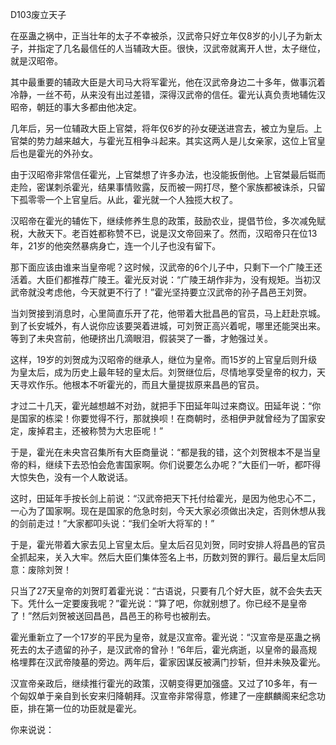 D103废立天子

在巫蛊之祸中，正当壮年的太子不幸被杀，汉武帝只好立年仅8岁的小儿子为新太子，并指定了几名最信任的人当辅政大臣。很快，汉武帝就离开人世，太子继位，就是汉昭帝。

其中最重要的辅政大臣是大司马大将军霍光，他在汉武帝身边二十多年，做事沉着冷静，一丝不苟，从来没有出过差错，深得汉武帝的信任。霍光认真负责地辅佐汉昭帝，朝廷的事大多都由他决定。

几年后，另一位辅政大臣上官桀，将年仅6岁的孙女硬送进宫去，被立为皇后。上官桀的势力越来越大，与霍光互相争斗起来。其实这两人是儿女亲家，这位上官皇后也是霍光的外孙女。

由于汉昭帝非常信任霍光，上官桀想了许多办法，也没能扳倒他。上官桀最后铤而走险，密谋刺杀霍光，结果事情败露，反而被一网打尽，整个家族都被诛杀，只留下孤零零一个上官皇后。从此，霍光就一个人独揽大权了。

汉昭帝在霍光的辅佐下，继续修养生息的政策，鼓励农业，提倡节俭，多次减免赋税，大赦天下。老百姓都称赞不已，说是汉文帝回来了。然而，汉昭帝只在位13年，21岁的他突然暴病身亡，连一个儿子也没有留下。

那下面应该由谁来当皇帝呢？这时候，汉武帝的6个儿子中，只剩下一个广陵王还活着。大臣们都推荐广陵王。霍光反对说：“广陵王胡作非为，没有规矩。当初汉武帝就没考虑他，今天就更不行了！”霍光坚持要立汉武帝的孙子昌邑王刘贺。

当刘贺接到消息时，心里简直乐开了花，他带着大批昌邑的官员，马上赶赴京城。到了长安城外，有人说你应该要哭着进城，可刘贺正高兴着呢，哪里还能哭出来。等到了未央宫前，他硬挤出几滴眼泪，假装哭了一番，才勉强过关。

这样，19岁的刘贺成为汉昭帝的继承人，继位为皇帝。而15岁的上官皇后则升级为皇太后，成为历史上最年轻的皇太后。刘贺继位后，尽情地享受皇帝的权力，天天寻欢作乐。他根本不听霍光的，而且大量提拔原来昌邑的官员。

才过二十几天，霍光越想越不对劲，就把手下田延年叫过来商议。田延年说：“你是国家的栋梁！你要觉得不行，那就换呗！在商朝时，丞相伊尹就曾经为了国家安定，废掉君主，还被称赞为大忠臣呢！”

于是，霍光在未央宫召集所有大臣商量说：“都是我的错，这个刘贺根本不是当皇帝的料，继续下去恐怕会危害国家啊。你们说要怎么办呢？”大臣们一听，都吓得大惊失色，没有一个人敢说话。

这时，田延年手按长剑上前说：“汉武帝把天下托付给霍光，是因为他忠心不二，一心为了国家啊。现在是国家的危急时刻，今天大家必须做出决定，否则休想从我的剑前走过！”大家都叩头说：“我们全听大将军的！”

于是，霍光带着大家去见上官皇太后。皇太后召见刘贺，同时安排人将昌邑的官员全抓起来，关入大牢。然后大臣们集体签名上书，历数刘贺的罪行。最后皇太后同意：废除刘贺！

只当了27天皇帝的刘贺盯着霍光说：“古语说，只要有几个好大臣，就不会失去天下。凭什么一定要废我呢？”霍光说：“算了吧，你就别想了。你已经不是皇帝了！”然后刘贺被送回昌邑，昌邑王的称号也被削去。

霍光重新立了一个17岁的平民为皇帝，就是汉宣帝。霍光说：“汉宣帝是巫蛊之祸死去的太子遗留的孙子，是汉武帝的曾孙！”6年后，霍光病逝，以皇帝的最高规格埋葬在汉武帝陵墓的旁边。两年后，霍家因谋反被满门抄斩，但并未殃及霍光。

汉宣帝亲政后，继续推行霍光的政策，汉朝变得更加强盛。又过了10多年，有一个匈奴单于亲自到长安来归降朝拜。汉宣帝非常得意，修建了一座麒麟阁来纪念功臣，排在第一位的功臣就是霍光。

你来说说：



